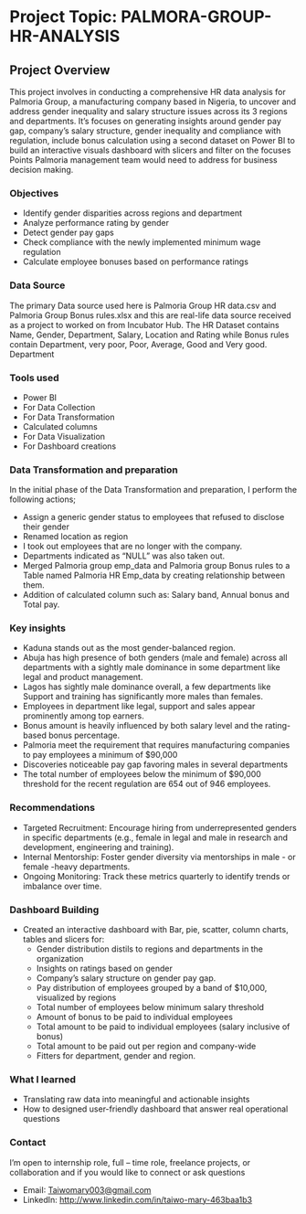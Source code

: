 # Project Topic: PALMORA-GROUP-HR-ANALYSIS

## Project Overview
This project involves in conducting a comprehensive HR data analysis for Palmoria Group, a manufacturing company based in Nigeria, to uncover and address gender inequality and salary structure issues across its 3 regions and departments. It’s focuses on generating insights around gender pay gap, company’s salary structure, gender inequality and compliance with regulation, include bonus calculation using a second dataset on Power BI to build an interactive visuals dashboard with slicers and filter on the focuses Points Palmoria management team would need to address for business decision making. 

### Objectives
- Identify gender disparities across regions and department
- Analyze performance rating by gender
- Detect gender pay gaps
- Check compliance with the newly implemented minimum wage regulation
- Calculate employee bonuses based on performance ratings

### Data Source
The primary Data source used here is Palmoria Group HR data.csv and Palmoria Group Bonus rules.xlsx and this are real-life data source received as a project to worked on from Incubator Hub. The HR Dataset contains Name, Gender, Department, Salary, Location and Rating while Bonus rules contain Department, very poor, Poor, Average, Good and Very good.
 Department
 
### Tools used
- Power BI 
 - For Data Collection
 - For Data Transformation
 - Calculated columns
 - For Data Visualization
 - For Dashboard creations

### Data Transformation and preparation
In the initial phase of the Data Transformation and preparation, I perform the following actions;
- Assign a generic gender status to employees that refused to disclose their gender
- Renamed location as region
- I took out employees that are no longer with the company.  
- Departments indicated as “NULL” was also taken out.
- Merged Palmoria group emp_data and Palmoria group Bonus rules to a Table named Palmoria HR Emp_data by creating relationship between them.
- Addition of calculated column such as: Salary band, Annual bonus and Total pay.

### Key insights
-	Kaduna stands out as the most gender-balanced region.
-	Abuja has high presence of both genders (male and female) across all departments with a sightly male dominance in some department like legal and product management.
-	Lagos has sightly male dominance overall, a few departments like Support and training has significantly more males than females.
-	Employees in department like legal, support and sales appear prominently among top earners.
-	Bonus amount is heavily influenced by both salary level and the rating-based bonus percentage.
-	Palmoria meet the requirement that requires manufacturing companies to pay employees a minimum of $90,000
-	Discoveries noticeable pay gap favoring males in several departments
-	The total number of employees below the minimum of $90,000 threshold for the recent regulation are 654 out of 946 employees.

### Recommendations
- Targeted Recruitment: Encourage hiring from underrepresented genders in specific departments (e.g., female in legal and male in research and development, engineering and training).
- Internal Mentorship: Foster gender diversity via mentorships in male - or female -heavy departments.
- Ongoing Monitoring: Track these metrics quarterly to identify trends or imbalance over time.

### Dashboard Building
- Created an interactive dashboard with Bar, pie, scatter, column charts, tables and slicers for:
  - Gender distribution distils to regions and departments in the organization
  - Insights on ratings based on gender 
  - Company’s salary structure on gender pay gap.
  - Pay distribution of employees grouped by a band of $10,000, visualized by regions
  - Total number of employees below minimum salary threshold
  - Amount of bonus to be paid to individual employees
  - Total amount to be paid to individual employees (salary inclusive of bonus)
  - Total amount to be paid out per region and company-wide
  - Fitters for department, gender and region.

 ### What I learned
- Translating raw data into meaningful and actionable insights
- How to designed user-friendly dashboard that answer real operational questions 

### Contact
I’m open to internship role, full – time role, freelance projects, or collaboration and if you would like to connect or ask questions
- EmaiI: Taiwomary003@gmail.com
- LinkedIn: http://www.linkedin.com/in/taiwo-mary-463baa1b3







